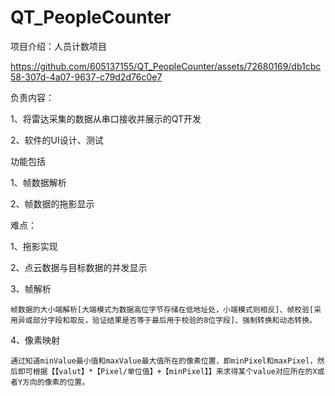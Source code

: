 # QT_PeopleCounter
项目介绍：人员计数项目

https://github.com/605137155/QT_PeopleCounter/assets/72680169/db1cbc58-307d-4a07-9637-c79d2d76c0e7

负责内容：

  1、将雷达采集的数据从串口接收并展示的QT开发
  
  2、软件的UI设计、测试

功能包括

  1、帧数据解析
  
  2、帧数据的拖影显示

难点：

  1、拖影实现

  2、点云数据与目标数据的并发显示

  3、帧解析
    
    帧数据的大小端解析[大端模式为数据高位字节存储在低地址处，小端模式则相反]、帧校验[采用异或部分字段和取反，验证结果是否等于最后用于校验的8位字段]、强制转换和动态转换。 

  4、像素映射
    
    通过知道minValue最小值和maxValue最大值所在的像素位置，即minPixel和maxPixel，然后即可根据【【valut】*【Pixel/单位值】+【minPixel】】来求得某个value对应所在的X或者Y方向的像素的位置。



